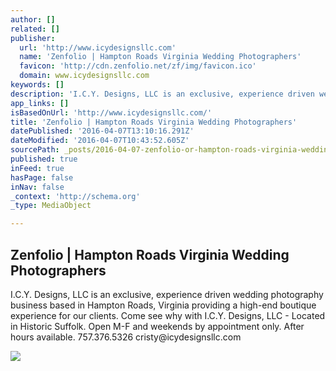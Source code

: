 ```yaml
---
author: []
related: []
publisher:
  url: 'http://www.icydesignsllc.com'
  name: 'Zenfolio | Hampton Roads Virginia Wedding Photographers'
  favicon: 'http://cdn.zenfolio.net/zf/img/favicon.ico'
  domain: www.icydesignsllc.com
keywords: []
description: 'I.C.Y. Designs, LLC is an exclusive, experience driven wedding photography business based in Hampton Roads, Virginia providing a high-end boutique experience for our clients. Come see why with I.C.Y. Designs, LLC - Located in Historic Suffolk. Open M-F and weekends by appointment only. After hours available. 757.376.5326 cristy@icydesignsllc.com'
app_links: []
isBasedOnUrl: 'http://www.icydesignsllc.com/'
title: 'Zenfolio | Hampton Roads Virginia Wedding Photographers'
datePublished: '2016-04-07T13:10:16.291Z'
dateModified: '2016-04-07T10:43:52.605Z'
sourcePath: _posts/2016-04-07-zenfolio-or-hampton-roads-virginia-wedding-photographers.md
published: true
inFeed: true
hasPage: false
inNav: false
_context: 'http://schema.org'
_type: MediaObject

---
```

<article style=""><h1>Zenfolio | Hampton Roads Virginia Wedding Photographers</h1><p>I.C.Y. Designs, LLC is an exclusive, experience driven wedding photography business based in Hampton Roads, Virginia providing a high-end boutique experience for our clients. Come see why with I.C.Y. Designs, LLC - Located in Historic Suffolk. Open M-F and weekends by appointment only. After hours available. 757.376.5326 cristy@icydesignsllc.com</p><img src="http://www.icydesignsllc.com/img/s2/v4/p2062190305-11.jpg" /></article>